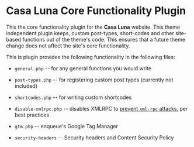 # Casa Luna Core Functionality Plugin

This the core functionality plugin for the **Casa Luna** website. This theme independent plugin keeps, custom post-types, short-codes and other site-based functions out of the theme's code. This ensures that a future theme change does not affect the site's core functionality.

This is plugin provides the following functionality in the following files:

* `general.php` -- for any general functions you would write

* `post-types.php` -- for registering custom post types (currently not included)

* `shortcodes.php` -- for writing custom shortcodes

* `disable-xmlrpc.php` -- disables XMLRPC to [prevent `xml-rpc` attacks](https://pantheon.io/docs/wordpress-best-practices#avoid-xml-rpc-attacks), per best practices

* `gtm.php` -- enqueue's Google Tag Manager

* `security-headers` -- Security headers and Content Security Policy
